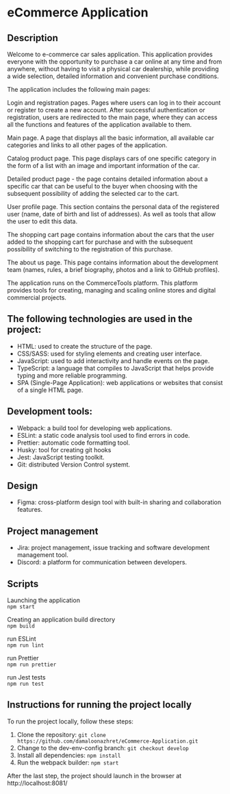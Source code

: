 # eCommerce Application

## Description

Welcome to e-commerce car sales application. This application provides everyone with the opportunity to purchase a car online at any time and from anywhere, without having to visit a physical car dealership, while providing a wide selection, detailed information and convenient purchase conditions.

The application includes the following main pages:

Login and registration pages. Pages where users can log in to their account or register to create a new account. After successful authentication or registration, users are redirected to the main page, where they can access all the functions and features of the application available to them.

Main page. A page that displays all the basic information, all available car categories and links to all other pages of the application.

Catalog product page. This page displays cars of one specific category in the form of a list with an image and important information of the car.

Detailed product page - the page contains detailed information about a specific car that can be useful to the buyer when choosing with the subsequent possibility of adding the selected car to the cart.

User profile page. This section contains the personal data of the registered user (name, date of birth and list of addresses). As well as tools that allow the user to edit this data.

The shopping cart page contains information about the cars that the user added to the shopping cart for purchase and with the subsequent possibility of switching to the registration of this purchase.

The about us page. This page contains information about the development team (names, rules, a brief biography, photos and a link to GitHub profiles).

The application runs on the CommerceTools platform. This platform provides tools for creating, managing and scaling online stores and digital commercial projects.

## The following technologies are used in the project:

-   HTML: used to create the structure of the page.
-   CSS/SASS: used for styling elements and creating user interface.
-   JavaScript: used to add interactivity and handle events on the page.
-   TypeScript: a language that compiles to JavaScript that helps provide typing and more reliable programming.
-   SPA (Single-Page Application): web applications or websites that consist of a single HTML page.

## Development tools:

-   Webpack: a build tool for developing web applications.
-   ESLint: a static code analysis tool used to find errors in code.
-   Prettier: automatic code formatting tool.
-   Husky: tool for creating git hooks
-   Jest: JavaScript testing toolkit.
-   Git: distributed Version Control systemt.

## Design

-   Figma: cross-platform design tool with built-in sharing and collaboration features.

## Project management

-   Jira: project management, issue tracking and software development management tool.
-   Discord: a platform for communication between developers.

## Scripts

Launching the application  
`npm start`  

Creating an application build directory  
`npm build`  

run ESLint  
`npm run lint`  

run Prettier  
`npm run prettier`  

run Jest tests  
`npm run test`  

## Instructions for running the project locally

To run the project locally, follow these steps:

1. Clone the repository: `git clone https://github.com/damaloonazhret/eCommerce-Application.git`
2. Change to the dev-env-config branch: `git checkout develop`
3. Install all dependencies: `npm install`
4. Run the webpack builder: `npm start`

After the last step, the project should launch in the browser at http://localhost:8081/
